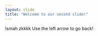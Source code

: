 ```yaml
---
layout: slide
title: "Welcome to our second slide!"
---
```

Ismah zkkkk
Use the left arrow to go back!
